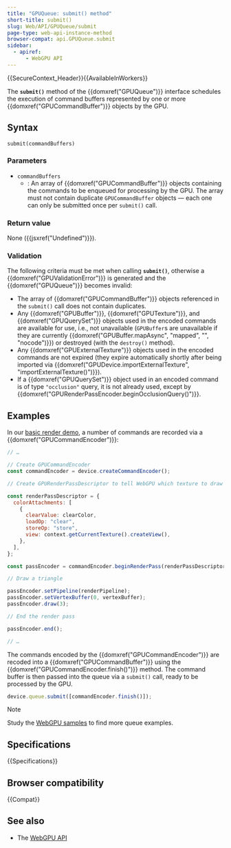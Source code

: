 ```yaml
---
title: "GPUQueue: submit() method"
short-title: submit()
slug: Web/API/GPUQueue/submit
page-type: web-api-instance-method
browser-compat: api.GPUQueue.submit
sidebar:
  - apiref:
      - WebGPU API
---
```


{{SecureContext_Header}}{{AvailableInWorkers}}

The **`submit()`** method of the
{{domxref("GPUQueue")}} interface schedules the execution of command buffers represented by one or more {{domxref("GPUCommandBuffer")}} objects by the GPU.

## Syntax

```js-nolint
submit(commandBuffers)
```

### Parameters

- `commandBuffers`
  - : An array of {{domxref("GPUCommandBuffer")}} objects containing the commands to be enqueued for processing by the GPU. The array must not contain duplicate `GPUCommandBuffer` objects — each one can only be submitted once per `submit()` call.

### Return value

None ({{jsxref("Undefined")}}).

### Validation

The following criteria must be met when calling **`submit()`**, otherwise a {{domxref("GPUValidationError")}} is generated and the {{domxref("GPUQueue")}} becomes invalid:

- The array of {{domxref("GPUCommandBuffer")}} objects referenced in the `submit()` call does not contain duplicates.
- Any {{domxref("GPUBuffer")}}, {{domxref("GPUTexture")}}, and {{domxref("GPUQuerySet")}} objects used in the encoded commands are available for use, i.e., not unavailable (`GPUBuffer`s are unavailable if they are currently {{domxref("GPUBuffer.mapAsync", "mapped", "", "nocode")}}) or destroyed (with the `destroy()` method).
- Any {{domxref("GPUExternalTexture")}} objects used in the encoded commands are not expired (they expire automatically shortly after being imported via {{domxref("GPUDevice.importExternalTexture", "importExternalTexture()")}}).
- If a {{domxref("GPUQuerySet")}} object used in an encoded command is of type `"occlusion"` query, it is not already used, except by {{domxref("GPURenderPassEncoder.beginOcclusionQuery()")}}.

## Examples

In our [basic render demo](https://mdn.github.io/dom-examples/webgpu-render-demo/), a number of commands are recorded via a {{domxref("GPUCommandEncoder")}}:

```js
// …

// Create GPUCommandEncoder
const commandEncoder = device.createCommandEncoder();

// Create GPURenderPassDescriptor to tell WebGPU which texture to draw into, then initiate render pass

const renderPassDescriptor = {
  colorAttachments: [
    {
      clearValue: clearColor,
      loadOp: "clear",
      storeOp: "store",
      view: context.getCurrentTexture().createView(),
    },
  ],
};

const passEncoder = commandEncoder.beginRenderPass(renderPassDescriptor);

// Draw a triangle

passEncoder.setPipeline(renderPipeline);
passEncoder.setVertexBuffer(0, vertexBuffer);
passEncoder.draw(3);

// End the render pass

passEncoder.end();

// …
```

The commands encoded by the {{domxref("GPUCommandEncoder")}} are recoded into a {{domxref("GPUCommandBuffer")}} using the {{domxref("GPUCommandEncoder.finish()")}} method. The command buffer is then passed into the queue via a `submit()` call, ready to be processed by the GPU.

```js
device.queue.submit([commandEncoder.finish()]);
```

> [!NOTE]
> Study the [WebGPU samples](https://webgpu.github.io/webgpu-samples/) to find more queue examples.

## Specifications

{{Specifications}}

## Browser compatibility

{{Compat}}

## See also

- The [WebGPU API](/en-US/docs/Web/API/WebGPU_API)
